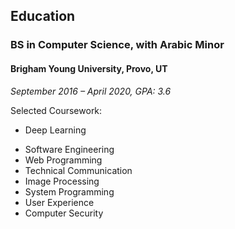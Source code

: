 ## Education

### BS in Computer Science, with Arabic Minor

#### Brigham Young University, Provo, UT

_September 2016 – April 2020, GPA: 3.6_

Selected Coursework:

<!-- potentially uncomment relevant coursework for different job openings -->

- Deep Learning
<!-- * Data structures and Algorithms -->
- Software Engineering
- Web Programming
- Technical Communication
- Image Processing
- System Programming
- User Experience
- Computer Security
